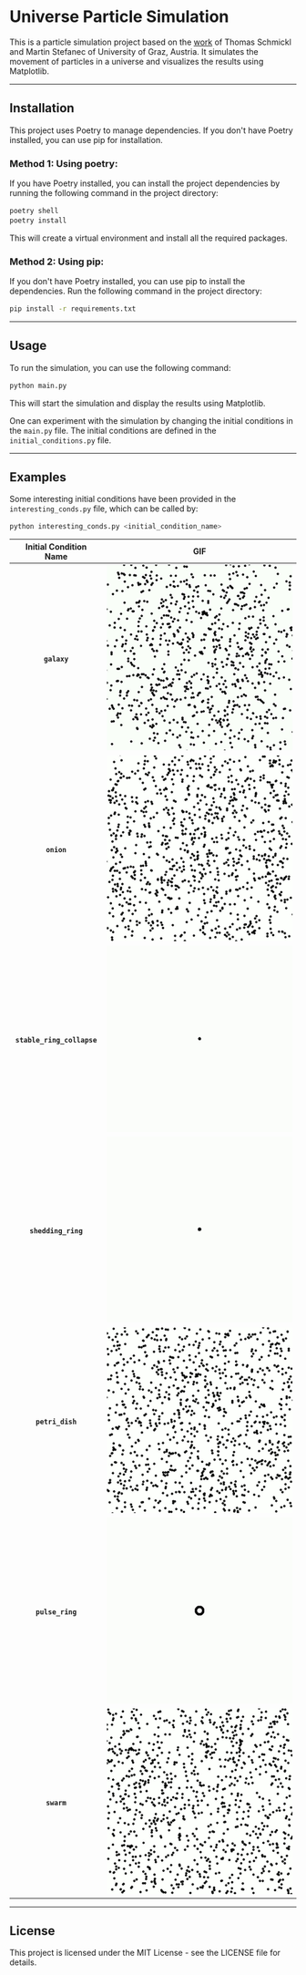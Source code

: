 # Universe Particle Simulation

This is a particle simulation project based on the [work](https://www.youtube.com/watch?v=makaJpLvbow) of Thomas Schmickl and Martin Stefanec of University of Graz, Austria. It simulates the movement of particles in a universe and visualizes the results using Matplotlib.

---

## Installation
This project uses Poetry to manage dependencies. If you don't have Poetry installed, you can use pip for installation.

### Method 1: Using poetry:
If you have Poetry installed, you can install the project dependencies by running the following command in the project directory:

```bash
poetry shell
poetry install
```

This will create a virtual environment and install all the required packages.

### Method 2: Using pip:
If you don't have Poetry installed, you can use pip to install the dependencies. Run the following command in the project directory:

```bash
pip install -r requirements.txt
```

---

## Usage
To run the simulation, you can use the following command:
```bash
python main.py
```
This will start the simulation and display the results using Matplotlib.

One can experiment with the simulation by changing the initial conditions in the `main.py` file. The initial conditions are defined in the `initial_conditions.py` file.

---
## Examples
Some interesting initial conditions have been provided in the `interesting_conds.py` file, which can be called by:
```bash
python interesting_conds.py <initial_condition_name>
```
<!-- Table of two columns with gifs and captions -->
| Initial Condition Name | GIF |
| :--: | :--: |
| **`galaxy`** | ![](gifs/galaxy.gif) |
| **`onion`** | ![](gifs/onion.gif) |
| **`stable_ring_collapse`** | ![](gifs/stable_ring_collapse.gif) |
| **`shedding_ring`** | ![](gifs/shedding_ring.gif) |
| **`petri_dish`** | ![](gifs/petri_dish.gif) |
| **`pulse_ring`** | ![](gifs/pulse_ring.gif) |
| **`swarm`** | ![](gifs/swarm.gif) |



---

## License
This project is licensed under the MIT License - see the LICENSE file for details.